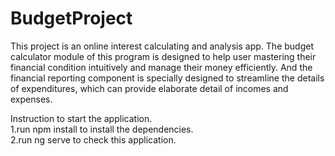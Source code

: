 # BudgetProject
This project is an online interest calculating and analysis app. The budget calculator module of this program is designed to help user mastering their financial condition intuitively and manage their money efficiently. And the financial reporting component is specially designed to streamline the details of expenditures, which can provide elaborate detail of incomes and expenses. 

Instruction to start the application.<br/>
1.run npm install to install the dependencies.<br/>
2.run ng serve to check this application.<br/>
